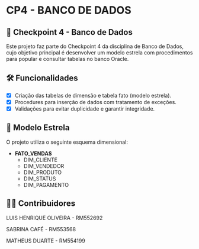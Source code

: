 # CP4 - BANCO DE DADOS

## 📌 Checkpoint 4 - Banco de Dados

Este projeto faz parte do Checkpoint 4 da disciplina de Banco de Dados, cujo objetivo principal é desenvolver um modelo estrela com procedimentos para popular e consultar tabelas no banco Oracle.

## 🛠️ Funcionalidades

- [x] Criação das tabelas de dimensão e tabela fato (modelo estrela).
- [x] Procedures para inserção de dados com tratamento de exceções.
- [x] Validações para evitar duplicidade e garantir integridade.

## 📌 Modelo Estrela

O projeto utiliza o seguinte esquema dimensional:

- **FATO_VENDAS**
  - DIM_CLIENTE
  - DIM_VENDEDOR
  - DIM_PRODUTO
  - DIM_STATUS
  - DIM_PAGAMENTO
 
## 🧑‍💻 Contribuidores
LUIS HENRIQUE OLIVEIRA - RM552692

SABRINA CAFÉ - RM553568

MATHEUS DUARTE - RM554199


